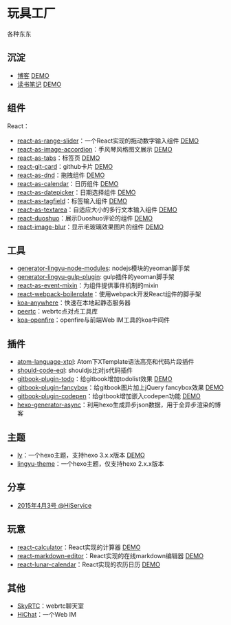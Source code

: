 # 玩具工厂
各种东东

## 沉淀

- [博客](https://github.com/LingyuCoder/blog) [DEMO](http://lingyu.wang)
- [读书笔记](https://github.com/LingyuCoder/reading) [DEMO](http://read.lingyu.wang)

## 组件

React：

- [react-as-range-slider](https://github.com/LingyuCoder/react-as-range-slider)：一个React实现的拖动数字输入组件 [DEMO](http://lingyucoder.github.io/react-as-range-slider/demo/demo.html)
- [react-as-image-accordion](https://github.com/LingyuCoder/react-as-image-accordion)：手风琴风格图文展示 [DEMO](http://lingyucoder.github.io/react-as-image-accordion/demo/demo.html)
- [react-as-tabs](https://github.com/LingyuCoder/react-as-tabs)：标签页 [DEMO](http://lingyucoder.github.io/react-as-tabs/demo/demo.html)
- [react-git-card](https://github.com/LingyuCoder/react-git-card)：github卡片 [DEMO](http://lingyucoder.github.io/react-git-card/demo/demo.html)
- [react-as-dnd](https://github.com/LingyuCoder/react-as-dnd)：拖拽组件 [DEMO](http://lingyucoder.github.io/react-as-dnd/demo/demo.html)
- [react-as-calendar](https://github.com/LingyuCoder/react-as-calendar)：日历组件 [DEMO](http://lingyucoder.github.io/react-as-calendar/demo/demo.html)
- [react-as-datepicker](https://github.com/LingyuCoder/react-as-datepicker)：日期选择组件 [DEMO](http://lingyucoder.github.io/react-as-datepicker/demo/demo.html)
- [react-as-tagfield](https://github.com/LingyuCoder/react-as-tagfield)：标签输入组件 [DEMO](http://lingyucoder.github.io/react-as-tagfield/demo/demo.html)
- [react-as-textarea](https://github.com/LingyuCoder/react-as-textarea)：自适应大小的多行文本输入组件 [DEMO](http://lingyucoder.github.io/react-as-textarea/demo/demo.html)
- [react-duoshuo](https://github.com/LingyuCoder/react-duoshuo)：展示Duoshuo评论的组件 [DEMO](http://lingyucoder.github.io/react-duoshuo/demo/demo.html)
- [react-image-blur](https://github.com/LingyuCoder/react-image-blur)：显示毛玻璃效果图片的组件 [DEMO](http://lingyucoder.github.io/react-image-blur/demo/demo.html)

## 工具

- [generator-lingyu-node-modules](https://github.com/LingyuCoder/generator-lingyu-node-modules): nodejs模块的yeoman脚手架
- [generator-lingyu-gulp-plugin](https://github.com/LingyuCoder/generator-lingyu-gulp-plugin): gulp插件的yeoman脚手架
- [react-as-event-mixin](https://github.com/LingyuCoder/react-as-event-mixin)：为组件提供事件机制的mixin
- [react-webpack-boilerplate](https://github.com/LingyuCoder/react-webpack-boilerplate)：使用webpack开发React组件的脚手架
- [koa-anywhere](https://github.com/LingyuCoder/koa-anywhere)：快速在本地起静态服务器
- [peertc](https://github.com/LingyuCoder/peertc)：webrtc点对点工具库
- [koa-openfire](https://github.com/LingyuCoder/koa-anywhere)：openfire与前端Web IM工具的koa中间件

## 插件

- [atom-language-xtpl](https://github.com/LingyuCoder/atom-language-xtpl):  Atom下XTemplate语法高亮和代码片段插件
- [should-code-eql](https://github.com/LingyuCoder/should-code-eql): shouldjs比对js代码插件
- [gitbook-plugin-todo](https://github.com/LingyuCoder/gitbook-plugin-todo)：给gitbook增加todolist效果 [DEMO](http://read.lingyu.wang/index.html)
- [gitbook-plugin-fancybox](https://github.com/LingyuCoder/gitbook-plugin-fancybox)：给gitbook图片加上jQuery fancybox效果 [DEMO](http://read.lingyu.wang/webkit-core/webkit-arch-and-module.html)
- [gitbook-plugin-codepen](https://github.com/LingyuCoder/gitbook-plugin-codpen)：给gitbook增加嵌入codepen功能 [DEMO](http://read.lingyu.wang/Codepen.html)
- [hexo-generator-async](https://github.com/LingyuCoder/hexo-generator-async)：利用hexo生成异步json数据，用于全异步渲染的博客

## 主题

- [ly](https://github.com/LingyuCoder/lingyu-theme)：一个hexo主题，支持hexo 3.x.x版本 [DEMO](http://lingyu.wang)
- [lingyu-theme](https://github.com/LingyuCoder/lingyu-theme)：一个hexo主题，仅支持hexo 2.x.x版本

## 分享

- [2015年4月3号 @HiService](http://share.lingyu.wang/2015-4-3-hiservice.html#/step-1)

## 玩意

- [react-calculator](https://github.com/LingyuCoder/react-calculator)：React实现的计算器 [DEMO](http://lingyucoder.github.io/react-calculator/demo/demo.html)
- [react-markdown-editor](https://github.com/LingyuCoder/react-markdown-editor)：React实现的在线markdown编辑器 [DEMO](http://lingyucoder.github.io/react-markdown-editor/index.html)
- [react-lunar-calendar](https://github.com/LingyuCoder/react-lunar-calendar)：React实现的农历日历 [DEMO](http://lingyucoder.github.io/react-lunar-calendar/index.html)

## 其他

- [SkyRTC](https://github.com/LingyuCoder/SkyRTC)：webrtc聊天室
- [HiChat](https://github.com/LingyuCoder/HiChat2)：一个Web IM
